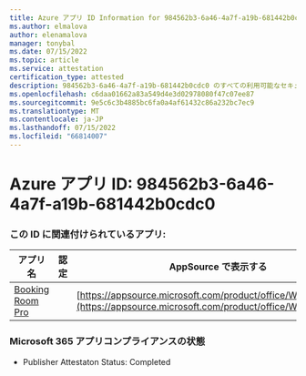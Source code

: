 ```yaml
---
title: Azure アプリ ID Information for 984562b3-6a46-4a7f-a19b-681442b0cdc0
ms.author: elmalova
author: elenamalova
manager: tonybal
ms.date: 07/15/2022
ms.topic: article
ms.service: attestation
certification_type: attested
description: 984562b3-6a46-4a7f-a19b-681442b0cdc0 のすべての利用可能なセキュリティとコンプライアンス情報。
ms.openlocfilehash: c6daa01662a83a549d4e3d02978080f47c07ee87
ms.sourcegitcommit: 9e5c6c3b4885bc6fa0a4af61432c86a232bc7ec9
ms.translationtype: MT
ms.contentlocale: ja-JP
ms.lasthandoff: 07/15/2022
ms.locfileid: "66814007"
---
```

# <a name="azure-app-id-984562b3-6a46-4a7f-a19b-681442b0cdc0"></a>Azure アプリ ID: 984562b3-6a46-4a7f-a19b-681442b0cdc0


### <a name="apps-associated-with-this-id"></a>この ID に関連付けられているアプリ:
| **アプリ名** | **認定** | **AppSource で表示する** |
|--------------|---------------|-----------------------|
| [Booking Room Pro](../forward/WA200003337.md) |  | [https://appsource.microsoft.com/product/office/WA200003337](https://appsource.microsoft.com/product/office/WA200003337) |

### <a name="microsoft-365-app-compliance-status"></a>Microsoft 365 アプリコンプライアンスの状態
- Publisher Attestaton Status: Completed
